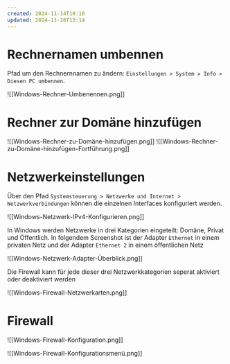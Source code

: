```yaml
---
created: 2024-11-14T10:10
updated: 2024-11-26T12:14
---
```

# Rechnernamen umbennen

Pfad um den Rechnernnamen zu ändern: `Einstellungen > System > Info > Diesen PC umbennen`. 

![[Windows-Rechner-Umbenennen.png]]

# Rechner zur Domäne hinzufügen
![[Windows-Rechner-zu-Domäne-hinzufügen.png]]
![[Windows-Rechner-zu-Domäne-hinzufügen-Fortführung.png]]
# Netzwerkeinstellungen

Über den Pfad `Systemsteuerung > Netzwerke und Internet > Netzwerkverbindungen` können die einzelnen Interfaces konfiguriert werden.

![[Windows-Netzwerk-IPv4-Konfigurieren.png]]

In Windows werden Netzwerke in drei Kategorien eingeteilt: Domäne, Privat und Öffentlich.
In folgendem Screenshot ist der Adapter `Ethernet` in einem privaten Netz und der Adapter `Ethernet 2` in einem öffentlichen Netz

![[Windows-Netzwerk-Adapter-Überblick.png]]

Die Firewall kann für jede dieser drei Netzwerkkategorien seperat aktiviert oder deaktiviert werden

![[Windows-Firewall-Netzwerkarten.png]]

# Firewall
![[Windows-Firewall-Konfiguration.png]]

![[Windows-Firewall-Konfigurationsmenü.png]]